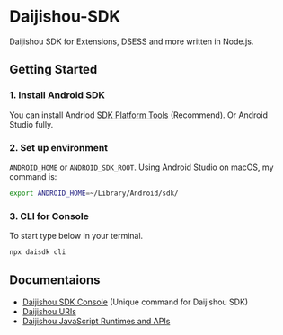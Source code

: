 # Daijishou-SDK
Daijishou SDK for Extensions, DSESS and more written in Node.js.

## Getting Started
### 1. Install Android SDK
You can install Andriod [SDK Platform Tools](https://developer.android.com/tools/releases/platform-tools) (Recommend). Or Android Studio fully.

### 2. Set up environment
`ANDROID_HOME` or `ANDROID_SDK_ROOT`. Using Android Studio on macOS, my command is:
``` sh
export ANDROID_HOME=~/Library/Android/sdk/
```

### 3. CLI for Console
To start type below in your terminal.
``` sh
npx daisdk cli 
```

## Documentaions
 - [Daijishou SDK Console](./docs/sdk_console.md) (Unique command for Daijishou SDK)
 - [Daijishou URIs](./docs/daijishou_uris.md)
 - [Daijishou JavaScript Runtimes and APIs](./docs/runtimes_and_apis.md)
